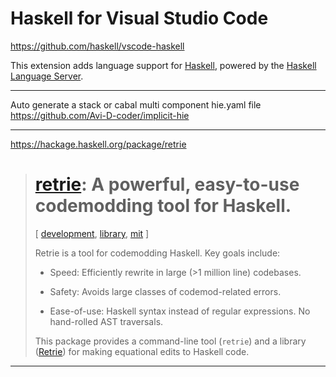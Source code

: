 
# Haskell for Visual Studio Code
https://github.com/haskell/vscode-haskell

This extension adds language support for [Haskell](https://haskell.org/), powered by the [Haskell Language Server](https://github.com/haskell/haskell-language-server).

---

Auto generate a stack or cabal multi component hie.yaml file
https://github.com/Avi-D-coder/implicit-hie

---

https://hackage.haskell.org/package/retrie
> # [retrie](https://hackage.haskell.org/package/retrie): A powerful, easy-to-use codemodding tool for Haskell.
> 
> \[ [development](https://hackage.haskell.org/packages/tag/development), [library](https://hackage.haskell.org/packages/tag/library), [mit](https://hackage.haskell.org/packages/tag/mit) \]
> 
> Retrie is a tool for codemodding Haskell. Key goals include:
> 
> -   Speed: Efficiently rewrite in large (>1 million line) codebases.
>     
> -   Safety: Avoids large classes of codemod-related errors.
>     
> -   Ease-of-use: Haskell syntax instead of regular expressions. No hand-rolled AST traversals.
>     
> 
> This package provides a command-line tool (`retrie`) and a library ([Retrie](https://hackage.haskell.org/package/retrie-1.0.0.0/docs/Retrie.html)) for making equational edits to Haskell code.

---
